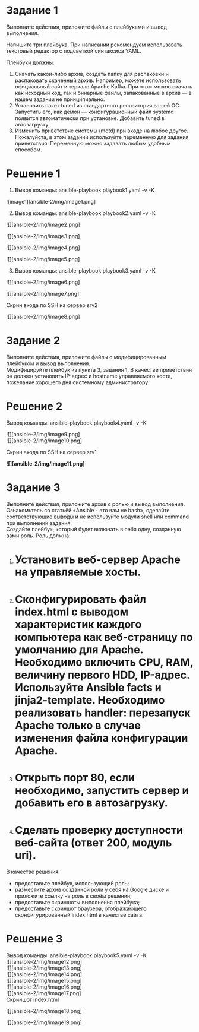 #  **Задание 1**

Выполните действия, приложите файлы с плейбуками и вывод выполнения.

Напишите три плейбука. При написании рекомендуем использовать текстовый редактор с подсветкой синтаксиса YAML.

Плейбуки должны:

1. Скачать какой-либо архив, создать папку для распаковки и распаковать скаченный архив. Например, можете использовать официальный сайт и зеркало Apache Kafka. При этом можно скачать как исходный код, так и бинарные файлы, запакованные в архив — в нашем задании не принципиально.  
2. Установить пакет tuned из стандартного репозитория вашей ОС. Запустить его, как демон — конфигурационный файл systemd появится автоматически при установке. Добавить tuned в автозагрузку.  
3. Изменить приветствие системы (motd) при входе на любое другое. Пожалуйста, в этом задании используйте переменную для задания приветствия. Переменную можно задавать любым удобным способом.

# **Решение 1**

1. Вывод команды: ansible-playbook playbook1.yaml \-v \-K

![image1][ansible-2/img/image1.png]

2. Вывод команды: ansible-playbook playbook2.yaml \-v \-K

![][ansible-2/img/image2.png]

![][ansible-2/img/image3.png]

![][ansible-2/img/image4.png]

![][ansible-2/img/image5.png]

3. Вывод команды: ansible-playbook playbook3.yaml \-v \-K

![][ansible-2/img/image6.png]

![][ansible-2/img/image7.png]

Скрин входа по SSH на сервер srv2

![][ansible-2/img/image8.png]

# **Задание 2**

Выполните действия, приложите файлы с модифицированным плейбуком и вывод выполнения.  
Модифицируйте плейбук из пункта 3, задания 1\. В качестве приветствия он должен установить IP-адрес и hostname управляемого хоста, пожелание хорошего дня системному администратору.

# **Решение 2**

Вывод команды: ansible-playbook playbook4.yaml \-v \-K

![][ansible-2/img/image9.png]  
![][ansible-2/img/image10.png]

Скрин входа по SSH на сервер srv1

**![][ansible-2/img/image11.png]**

# 

# **Задание 3**

Выполните действия, приложите архив с ролью и вывод выполнения.  
Ознакомьтесь со статьёй «Ansible \- это вам не bash», сделайте соответствующие выводы и не используйте модули shell или command при выполнении задания.  
Создайте плейбук, который будет включать в себя одну, созданную вами роль. Роль должна:

1. # Установить веб\-сервер Apache на управляемые хосты.

2. # Сконфигурировать файл index.html c выводом характеристик каждого компьютера как веб\-страницу по умолчанию для Apache. Необходимо включить CPU, RAM, величину первого HDD, IP-адрес. Используйте Ansible facts и jinja2-template. Необходимо реализовать handler: перезапуск Apache только в случае изменения файла конфигурации Apache.

3. # Открыть порт 80, если необходимо, запустить сервер и добавить его в автозагрузку.

4. # Сделать проверку доступности веб\-сайта (ответ 200, модуль uri).

В качестве решения:

* предоставьте плейбук, использующий роль;  
* разместите архив созданной роли у себя на Google диске и приложите ссылку на роль в своём решении;  
* предоставьте скриншоты выполнения плейбука;  
* предоставьте скриншот браузера, отображающего сконфигурированный index.html в качестве сайта.

# 

# **Решение 3**

Вывод команды: ansible-playbook playbook5.yaml \-v \-K  
![][ansible-2/img/image12.png]  
![][ansible-2/img/image13.png]  
![][ansible-2/img/image14.png]  
![][ansible-2/img/image15.png]  
![][ansible-2/img/image16.png]  
![][ansible-2/img/image17.png]  
Скриншот index.html

![][ansible-2/img/image18.png]

![][ansible-2/img/image19.png]
